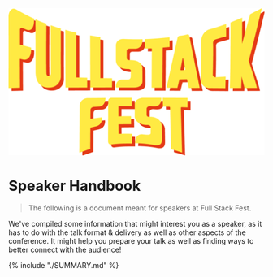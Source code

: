 ![](/assets/logo.png)

# Speaker Handbook

> The following is a document meant for speakers at Full Stack Fest.

We've compiled some information that might interest you as a speaker, as it has to do with the talk format & delivery as well as other aspects of the conference. It might help you prepare your talk as well as finding ways to better connect with the audience!

{% include "./SUMMARY.md" %}

